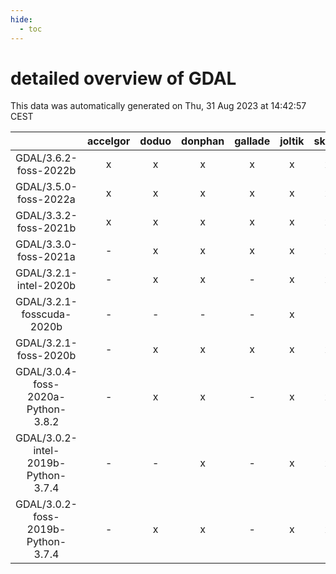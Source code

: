 ```yaml
---
hide:
  - toc
---
```


detailed overview of GDAL
=========================


This data was automatically generated on Thu, 31 Aug 2023 at 14:42:57 CEST  

| |accelgor|doduo|donphan|gallade|joltik|skitty|swalot|victini|
| :---: | :---: | :---: | :---: | :---: | :---: | :---: | :---: | :---: |
|GDAL/3.6.2-foss-2022b|x|x|x|x|x|x|x|x|
|GDAL/3.5.0-foss-2022a|x|x|x|x|x|x|x|x|
|GDAL/3.3.2-foss-2021b|x|x|x|x|x|x|x|x|
|GDAL/3.3.0-foss-2021a|-|x|x|x|x|x|x|x|
|GDAL/3.2.1-intel-2020b|-|x|x|-|x|x|x|x|
|GDAL/3.2.1-fosscuda-2020b|-|-|-|-|x|-|-|-|
|GDAL/3.2.1-foss-2020b|-|x|x|x|x|x|x|x|
|GDAL/3.0.4-foss-2020a-Python-3.8.2|-|x|x|-|x|x|x|x|
|GDAL/3.0.2-intel-2019b-Python-3.7.4|-|-|x|-|x|x|-|x|
|GDAL/3.0.2-foss-2019b-Python-3.7.4|-|x|x|-|x|x|-|x|
